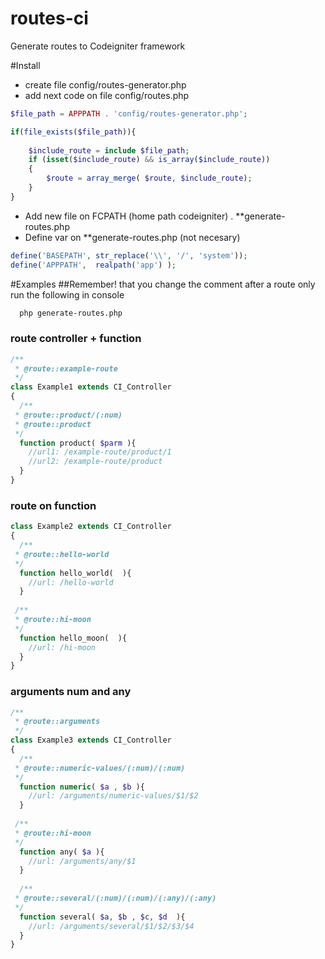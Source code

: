 # routes-ci
Generate routes to Codeigniter framework

#Install
+ create file config/routes-generator.php
+ add next code on file config/routes.php

```php
$file_path = APPPATH . 'config/routes-generator.php';

if(file_exists($file_path)){
	
	$include_route = include $file_path;
	if (isset($include_route) && is_array($include_route))
	{	
		$route = array_merge( $route, $include_route);
	}
}
```

+ Add new file on FCPATH (home path codeigniter) . **generate-routes.php
+ Define var on **generate-routes.php (not necesary)
```php
define('BASEPATH', str_replace('\\', '/', 'system'));
define('APPPATH',  realpath('app') );
```
#Examples
##Remember! that you change the comment after a route only run the following in console
```sh
  php generate-routes.php
```

### route controller + function
```php
/**
 * @route::example-route
 */
class Example1 extends CI_Controller
{
  /**
 * @route::product/(:num)
 * @route::product
 */
  function product( $parm ){
    //url1: /example-route/product/1
    //url2: /example-route/product
  }
}
```

### route on function
```php
class Example2 extends CI_Controller
{
  /**
 * @route::hello-world
 */
  function hello_world(  ){
    //url: /hello-world
  }
  
 /**
 * @route::hi-moon
 */
  function hello_moon(  ){
    //url: /hi-moon
  }
}
```
### arguments num and any
```php
/**
 * @route::arguments
 */
class Example3 extends CI_Controller
{
  /**
 * @route::numeric-values/(:num)/(:num)
 */
  function numeric( $a , $b ){
    //url: /arguments/numeric-values/$1/$2
  }
  
 /**
 * @route::hi-moon
 */
  function any( $a ){
    //url: /arguments/any/$1
  }
  
  /**
 * @route::several/(:num)/(:num)/(:any)/(:any)
 */
  function several( $a, $b , $c, $d  ){
    //url: /arguments/several/$1/$2/$3/$4
  }
}
```
